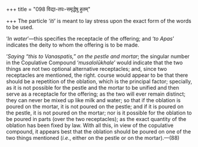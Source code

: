 +++
title = "098 विद्या-तपः-समृद्धेषु हुतम्"

+++
The particle ‘*iti*’ is meant to lay stress upon the exact form of the
words to be used.

‘*In water*’—this specifies the receptacle of the offering; and ‘*to
Apas*’ indicates the deity to whom the offering is to be made.

‘*Saying “this to Vanaspatis,” on the pestle and mortar*; the singular
number in the Copulative Compound ‘*musalolūkhale*’ would indicate that
the two things are not two optional alternative receptacles; and, since
two receptacles are mentioned, the right. course would appear to be that
there should be a repetition of the oblation, which is the principal
factor; specially, as it is not possible for the pestle and the mortar
to be unified and then serve as a receptacle for the offering; as the
two will ever remain distinct; they can never be mixed up like milk and
water; so that if the oblation is poured on the mortar, it is not poured
on the pestle; and if it is poured on the pestle, it is not poured on
the mortar; nor is it possible for the oblation to be poured in parts
(over the two receptacles); as the exact quantity of the oblation has
been fixed by law. With all this, in view of the copulative compound, it
appears best that the oblation should be poured on one of the two things
mentioned (*i.e*., either on the pestle or on the mortar).—(88)


